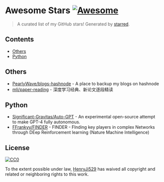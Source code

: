 <!--lint disable awesome-contributing awesome-license awesome-list-item match-punctuation no-repeat-punctuation no-undefined-references awesome-spell-check-->
# Awesome Stars [![Awesome](https://awesome.re/badge.svg)](https://github.com/sindresorhus/awesome)

> A curated list of my GitHub stars! Generated by [starred](https://github.com/maguowei/starred).

## Contents

- [Others](#others)
- [Python](#python)

## Others 

- [PearlyWave/blogs-hashnode](https://github.com/PearlyWave/blogs-hashnode) - A place to backup my blogs on hashnode
- [mli/paper-reading](https://github.com/mli/paper-reading) - 深度学习经典、新论文逐段精读

## Python 

- [Significant-Gravitas/Auto-GPT](https://github.com/Significant-Gravitas/Auto-GPT) - An experimental open-source attempt to make GPT-4 fully autonomous.
- [FFrankyy/FINDER](https://github.com/FFrankyy/FINDER) - FINDER - FInding key players in complex Networks through DEep Reinforcement learning (Nature Machine Intelligence)


## License

[![CC0](http://mirrors.creativecommons.org/presskit/buttons/88x31/svg/cc-zero.svg)](https://creativecommons.org/publicdomain/zero/1.0/)

To the extent possible under law, [HenryJi529](https://github.com/HenryJi529) has waived all copyright and related or neighboring rights to this work.

